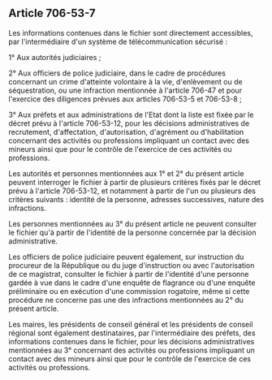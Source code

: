 Article 706-53-7
----
Les informations contenues dans le fichier sont directement accessibles, par
l'intermédiaire d'un système de télécommunication sécurisé :

1° Aux autorités judiciaires ;

2° Aux officiers de police judiciaire, dans le cadre de procédures concernant un
crime d'atteinte volontaire à la vie, d'enlèvement ou de séquestration, ou une
infraction mentionnée à l'article 706-47 et pour l'exercice des diligences
prévues aux articles 706-53-5 et 706-53-8 ;

3° Aux préfets et aux administrations de l'Etat dont la liste est fixée par le
décret prévu à l'article 706-53-12, pour les décisions administratives de
recrutement, d'affectation, d'autorisation, d'agrément ou d'habilitation
concernant des activités ou professions impliquant un contact avec des mineurs
ainsi que pour le contrôle de l'exercice de ces activités ou professions.

Les autorités et personnes mentionnées aux 1° et 2° du présent article peuvent
interroger le fichier à partir de plusieurs critères fixés par le décret prévu à
l'article 706-53-12, et notamment à partir de l'un ou plusieurs des critères
suivants : identité de la personne, adresses successives, nature des
infractions.

Les personnes mentionnées au 3° du présent article ne peuvent consulter le
fichier qu'à partir de l'identité de la personne concernée par la décision
administrative.

Les officiers de police judiciaire peuvent également, sur instruction du
procureur de la République ou du juge d'instruction ou avec l'autorisation de ce
magistrat, consulter le fichier à partir de l'identité d'une personne gardée à
vue dans le cadre d'une enquête de flagrance ou d'une enquête préliminaire ou en
exécution d'une commission rogatoire, même si cette procédure ne concerne pas
une des infractions mentionnées au 2° du présent article.

Les maires, les présidents de conseil général et les présidents de conseil
régional sont également destinataires, par l'intermédiaire des préfets, des
informations contenues dans le fichier, pour les décisions administratives
mentionnées au 3° concernant des activités ou professions impliquant un contact
avec des mineurs ainsi que pour le contrôle de l'exercice de ces activités ou
professions.
